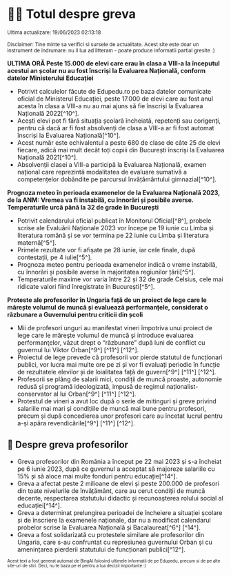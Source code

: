 # 👩‍🏫 Totul despre greva
<sub>Ultima actualizare: 19/06/2023 02:13:18</sub>

<sub>Disclaimer: Tine minte sa verifici si sursele de actualitate. Acest site este doar un instrument de indrumare: nu il lua ad litteram - poate produce informatii partial gresite :)</sub>

**ULTIMA ORĂ Peste 15.000 de elevi care erau în clasa a VIII-a la începutul acestui an școlar nu au fost înscriși la Evaluarea Națională, conform datelor Ministerului Educației**

- Potrivit calculelor făcute de Edupedu.ro pe baza datelor comunicate oficial de Ministerul Educației, peste 17.000 de elevi care au fost anul acesta în clasa a VIII-a nu au mai ajuns să fie înscriși la Evaluarea Națională 2022[^10^].
- Acești elevi pot fi fără situația școlară încheiată, repetenți sau corigenți, pentru că dacă ar fi fost absolvenți de clasa a VIII-a ar fi fost automat înscriși la Evaluarea Națională[^10^].
- Acest număr este echivalentul a peste 680 de clase de câte 25 de elevi fiecare, adică mai mult decât toți copiii din București înscriși la Evaluarea Națională 2021[^10^].
- Absolvenții clasei a VIII-a participă la Evaluarea Națională, examen național care reprezintă modalitatea de evaluare sumativă a competențelor dobândite pe parcursul învățământului gimnazial[^10^].

**Prognoza meteo în perioada examenelor de la Evaluarea Națională 2023, de la ANM: Vremea va fi instabilă, cu înnorări și posibile averse. Temperaturile urcă până la 32 de grade în București**

- Potrivit calendarului oficial publicat în Monitorul Oficial[^8^], probele scrise ale Evaluării Naționale 2023 vor începe pe 19 iunie cu Limba și literatura română și se vor termina pe 22 iunie cu Limba și literatura maternă[^5^].
- Primele rezultate vor fi afișate pe 28 iunie, iar cele finale, după contestații, pe 4 iulie[^5^].
- Prognoza meteo pentru perioada examenelor indică o vreme instabilă, cu înnorări și posibile averse în majoritatea regiunilor țării[^5^].
- Temperaturile maxime vor varia între 22 și 32 de grade Celsius, cele mai ridicate valori fiind înregistrate în București[^5^].

**Proteste ale profesorilor în Ungaria față de un proiect de lege care le mărește volumul de muncă și evaluează performanțele, considerat o răzbunare a Guvernului pentru criticii din școli**

- Mii de profesori unguri au manifestat vineri împotriva unui proiect de lege care le măreşte volumul de muncă şi introduce evaluarea performanţelor, văzut drept o “răzbunare” după luni de conflict cu guvernul lui Viktor Orban[^9^] [^11^] [^12^].
- Proiectul de lege prevede că profesorii vor pierde statutul de funcționari publici, vor lucra mai multe ore pe zi și vor fi evaluați periodic în funcție de rezultatele elevilor și de loialitatea față de guvern[^9^] [^11^] [^12^].
- Profesorii se plâng de salarii mici, condiții de muncă proaste, autonomie redusă și programă ideologizată, impusă de regimul naționalist-conservator al lui Orban[^9^] [^11^] [^12^].
- Protestul de vineri a avut loc după o serie de mitinguri și greve privind salariile mai mari și condițiile de muncă mai bune pentru profesori, precum și după concedierea unor profesori care au încetat lucrul pentru a-și apăra revendicările[^9^] [^11^] [^12^].

## 🏫 Despre greva profesorilor

- Greva profesorilor din România a început pe 22 mai 2023 și s-a încheiat pe 6 iunie 2023, după ce guvernul a acceptat să majoreze salariile cu 15% și să aloce mai multe fonduri pentru educație[^14^].
- Greva a afectat peste 2 milioane de elevi și peste 200.000 de profesori din toate nivelurile de învățământ, care au cerut condiții de muncă decente, respectarea statutului didactic și recunoașterea rolului social al educației[^14^].
- Greva a determinat prelungirea perioadei de încheiere a situației școlare și de înscriere la examenele naționale, dar nu a modificat calendarul probelor scrise la Evaluarea Națională și Bacalaureat[^6^] [^14^].
- Greva a fost solidarizată cu protestele similare ale profesorilor din Ungaria, care s-au confruntat cu represiunea guvernului Orban și cu amenințarea pierderii statutului de funcționari publici[^12^].


<sub><sub>Acest text a fost generat automat de BingAI folosind ultimele informatii de pe Edupedu, precum si de pe alte site-uri de stiri. Deci, nu te baza pe el pentru a lua decizii importante :)</sub></sub>